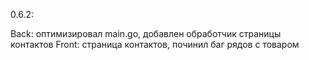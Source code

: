 
0.6.2:

Back: оптимизировал main.go, добавлен обработчик страницы контактов 
Front: страница контактов, починил баг рядов с товаром
